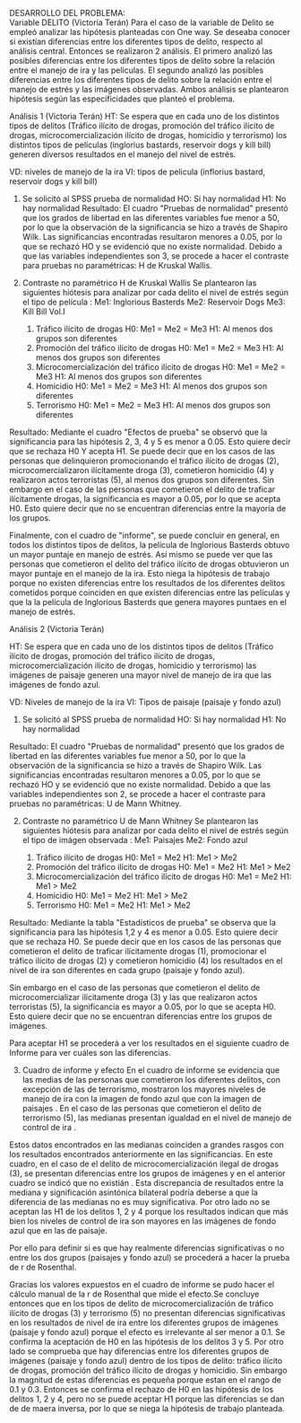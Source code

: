 DESARROLLO DEL PROBLEMA:  
Variable DELITO (Victoria Terán)
Para el caso de la variable de Delito se empleó analizar las hipótesis planteadas con One way. Se deseaba conocer si existían diferencias entre los diferentes tipos de delito, respecto al análisis central. Entonces se realizaron 2 análisis. El primero analizó las posibles diferencias entre los diferentes tipos de delito sobre la relación entre el manejo de ira y las peliculas. El segundo analizó las posibles diferencias entre los diferentes tipos de delito sobre la relación entre el manejo de estrés y las imágenes observadas. Ambos análisis se plantearon hipótesis según las especificidades que planteó el problema.

Análisis 1 (Victoria Terán)
HT:  Se espera que en cada uno de los distintos tipos de delitos (Tráfico ilícito de drogas, promoción del tráfico ilícito de drogas, microcomercialización ilícito de drogas, 
homicidio y terrorismo) los distintos tipos de películas (inglorius bastards, reservoir dogs y kill bill) generen diversos resultados en el manejo del nivel de estrés.

VD: niveles de manejo de la ira
VI: tipos de pelicula (inflorius bastard, reservoir dogs y kill bill)
1. Se solicitó al SPSS prueba de normalidad
    HO: Si hay normalidad
    H1: No hay normalidad
    Resultado: El cuadro "Pruebas de normalidad" presentó que los grados de libertad en las diferentes variables fue menor a 50, por lo que la observación de la significancia se hizo a través de Shapiro Wilk.
    Las significancias encontradas resultaron menores a 0.05, por lo que se rechazó HO y se evidenció que no existe normalidad.
    Debido a que las variables independientes son 3, se procede a hacer el contraste para pruebas no paramétricas: H de Kruskal Wallis.
 
2. Contraste no paramétrico H de Kruskal Wallis
   Se plantearon las siguientes hiótesis para analizar por cada delito el nivel de estrés según el tipo de película  :
      Me1: Inglorious Basterds
      Me2: Reservoir Dogs
      Me3: Kill Bill Vol.I

    1. Tráfico ilícito de drogas
       H0: Me1 = Me2 = Me3
       H1: Al menos dos grupos son diferentes
    2. Promoción del tráfico ilícito de drogas
       H0: Me1 = Me2 = Me3
       H1: Al menos dos grupos son diferentes
    3. Microcomercialización del tráfico ilícito de drogas
       H0: Me1 = Me2 = Me3
       H1: Al menos dos grupos son diferentes
    4. Homicidio
       H0: Me1 = Me2 = Me3
       H1: Al menos dos grupos son diferentes
    5. Terrorismo
       H0: Me1 = Me2 = Me3
       H1: Al menos dos grupos son diferentes
  
  Resultado: Mediante el cuadro "Efectos de prueba" se observó que la significancia para las hipótesis 2, 3, 4 y 5  es menor a 0.05. Esto quiere decir que se rechaza H0 Y acepta H1. Se puede decir que en los casos de las personas que delinquieron promocionando el tráfico ilícito de drogas (2), microcomercializaron ilícitamente droga (3), cometieron homicidio (4) y realizaron actos terroristas (5), al menos dos grupos son diferentes. Sin embargo en el caso de las personas que cometieron el delito de traficar ilícitamente drogas, la significancia es mayor a 0.05, por lo que se acepta H0. Esto quiere decir que no se encuentran diferencias entre la mayoría de los grupos.

Finalmente, con el cuadro de "informe", se puede concluir en general, en todos los distintos tipos de delitos, la película de Inglorious Basterds obtuvo un mayor puntaje en manejo de estrés. Así mismo se puede ver que las personas que cometieron el delito del tráfico ilícito de drogas obtuvieron un mayor puntaje en el manejo de la ira. Esto niega la hipótesis de trabajo porque no existen diferencias entre los resultados de los diferentes delitos cometidos porque coinciden en que existen diferencias entre las películas y que la la película de Inglorious Basterds que genera mayores puntaes en el manejo de estrés.


Análisis 2  (Victoria Terán)

HT:  Se espera que en cada uno de los distintos tipos de delitos (Tráfico ilícito de drogas, promoción del tráfico ilícito de drogas, microcomercialización ilícito de drogas, 
homicidio y terrorismo) las imágenes de  paisaje generen una mayor nivel de manejo de ira que las imágenes de fondo azul.

VD: Niveles de manejo de la ira
VI: Tipos de paisaje (paisaje y fondo azul)

1. Se solicitó al SPSS prueba de normalidad
    HO: Si hay normalidad
    H1: No hay normalidad

Resultado: El cuadro "Pruebas de normalidad" presentó que los grados de libertad en las diferentes variables fue menor a 50, por lo que la observación de la significancia se hizo a través de Shapiro Wilk.
    Las significancias encontradas resultaron menores a 0.05, por lo que se rechazó HO y se evidenció que no existe normalidad.
    Debido a que las variables independientes son 2, se procede a hacer el contraste para pruebas no paramétricas: U de Mann Whitney.

2. Contraste no paramétrico U de Mann Whitney
   Se plantearon las siguientes hiótesis para analizar por cada delito el nivel de estrés según el tipo de imágen observada  :
      Me1: Paisajes
      Me2: Fondo azul

     1. Tráfico ilícito de drogas
       H0: Me1 = Me2 
       H1: Me1 > Me2
    2. Promoción del tráfico ilícito de drogas
       H0: Me1 = Me2 
       H1: Me1 > Me2
    3. Microcomercialización del tráfico ilícito de drogas
       H0: Me1 = Me2 
       H1: Me1 > Me2
    4. Homicidio
       H0: Me1 = Me2 
       H1: Me1 > Me2
    5. Terrorismo
       H0: Me1 = Me2 
       H1: Me1 > Me2
       
  Resultado: Mediante la tabla "Estadísticos de prueba" se observa que la significancia para las hipótesis 1,2 y 4  es menor a 0.05. Esto quiere decir que se rechaza H0. Se puede decir que en los casos de las personas que cometieron el delito de traficar ilícitamente drogas (1), promocionar el tráfico ilícito de drogas (2) y cometieron homicidio (4)  los resultados en el nivel de ira son diferentes en cada grupo (paisaje y fondo azul). 
  
  Sin embargo en el caso de las personas que cometieron el delito de microcomercializar ilícitamente droga (3) y  las que realizaron actos terroristas (5),  la significancia es mayor a 0.05, por lo que se acepta H0. Esto quiere decir que no se encuentran diferencias entre los grupos de imágenes.

  Para aceptar H1 se procederá a ver los resultados  en  el siguiente cuadro de Informe  para  ver cuáles son las diferencias.
  
3. Cuadro de informe y efecto
   En el cuadro de informe se evidencia que las medias de las personas  que cometieron los diferentes  delitos, con excepción de las de terrorismo, mostraron los mayores niveles de manejo de ira  con la imagen de fondo azul que con la imagen de paisajes . En el caso de las personas que cometieron el delito de terrorismo (5), las medianas presentan igualdad  en el nivel de manejo de control de ira .

 Estos datos  encontrados en las medianas coinciden  a grandes rasgos con los resultados encontrados anteriormente en las significancias.  En este cuadro, en  el caso de el delito de microcomercialización ilegal de drogas (3),  se presentan  diferencias  entre los grupos de imágenes y en el anterior  cuadro se indicó que no existián . Esta discrepancia de resultados entre la mediana  y significación asintónica bilateral podría deberse a que la diferencia de las medianas no es muy significativa. 
  Por otro lado no se aceptan las H1 de los delitos 1, 2 y 4 porque los resultados indican que más bien los niveles de control de ira son mayores en las imágenes de fondo azul que en las de paisaje.

  Por ello para definir si es que hay  realmente  diferencias significativas o no entre los dos grupos  (paisajes y fondo azul) se procederá a hacer la  prueba de r de Rosenthal.
  
  Gracias los valores expuestos en el cuadro de informe se pudo hacer el cálculo manual de la r de Rosenthal que mide el efecto.Se concluye entonces que en los tipos de delito  de  microcomercialización de tráfico ilícito de drogas (3) y terrorismo (5) no presentan diferencias  significativas en los resultados de nivel de ira entre los  diferentes grupos de imágenes (paisaje y fondo azul) porque el efecto es irrelevante al ser menor a 0.1. Se confirma la aceptación de H0 en las hipótesis de los delitos 3 y 5.
  Por otro lado se  comprueba que  hay diferencias entre los  diferentes grupos de imágenes (paisaje y fondo azul) dentro de los tipos de delito:  tráfico ilícito de drogas, promoción del tráfico ilícito de drogas y homicidio. Sin embargo la magnitud de estas diferencias es pequeña porque estan en el rango de 0.1 y 0.3. Entonces se confirma el rechazo de H0 en las hipótesis de los delitos 1, 2 y 4, pero no se puede aceptar H1 porque las diferencias se dan de de maera inversa, por lo que se niega la hipótesis de trabajo planteada.






